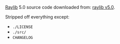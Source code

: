 [Raylib](https://github.com/raysan5/raylib) 5.0 source code downloaded from: [raylib v5.0](https://github.com/raysan5/raylib/releases/tag/5.0).

Stripped off everything except:   
- `./LICENSE`  
- `./src/`  
- `CHANGELOG`
